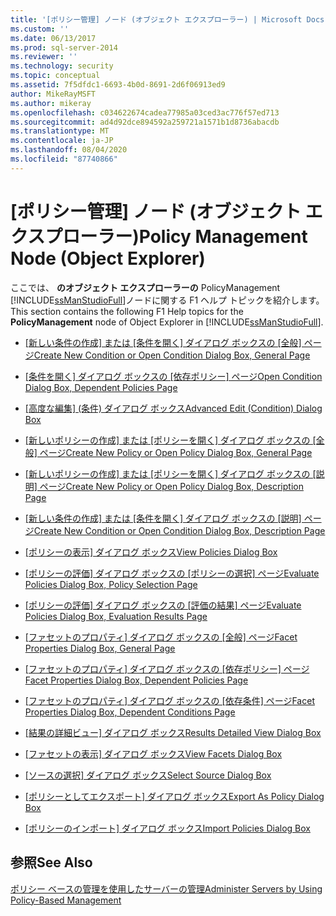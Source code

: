 ```yaml
---
title: '[ポリシー管理] ノード (オブジェクト エクスプローラー) | Microsoft Docs'
ms.custom: ''
ms.date: 06/13/2017
ms.prod: sql-server-2014
ms.reviewer: ''
ms.technology: security
ms.topic: conceptual
ms.assetid: 7f5dfdc1-6693-4b0d-8691-2d6f06913ed9
author: MikeRayMSFT
ms.author: mikeray
ms.openlocfilehash: c034622674cadea77985a03ced3ac776f57ed713
ms.sourcegitcommit: ad4d92dce894592a259721a1571b1d8736abacdb
ms.translationtype: MT
ms.contentlocale: ja-JP
ms.lasthandoff: 08/04/2020
ms.locfileid: "87740866"
---
```

# <a name="policy-management-node-object-explorer"></a><span data-ttu-id="0b394-102">[ポリシー管理] ノード (オブジェクト エクスプローラー)</span><span class="sxs-lookup"><span data-stu-id="0b394-102">Policy Management Node (Object Explorer)</span></span>
  <span data-ttu-id="0b394-103">ここでは、 **のオブジェクト エクスプローラーの** PolicyManagement [!INCLUDE[ssManStudioFull](../../includes/ssmanstudiofull-md.md)]ノードに関する F1 ヘルプ トピックを紹介します。</span><span class="sxs-lookup"><span data-stu-id="0b394-103">This section contains the following F1 Help topics for the **PolicyManagement** node of Object Explorer in [!INCLUDE[ssManStudioFull](../../includes/ssmanstudiofull-md.md)].</span></span>  
  
-   <span data-ttu-id="0b394-104">[[新しい条件の作成] または [条件を開く] ダイアログ ボックスの [全般] ページ](../../integration-services/general-page-of-integration-services-designers-options.md)</span><span class="sxs-lookup"><span data-stu-id="0b394-104">[Create New Condition or Open Condition Dialog Box, General Page](../../integration-services/general-page-of-integration-services-designers-options.md)</span></span>  
  
-   <span data-ttu-id="0b394-105">[[条件を開く] ダイアログ ボックスの [依存ポリシー] ページ](open-condition-dialog-box-dependent-policies-page.md)</span><span class="sxs-lookup"><span data-stu-id="0b394-105">[Open Condition Dialog Box, Dependent Policies Page](open-condition-dialog-box-dependent-policies-page.md)</span></span>  
  
-   <span data-ttu-id="0b394-106">[[高度な編集] &#40;条件&#41; ダイアログ ボックス](advanced-edit-condition-dialog-box.md)</span><span class="sxs-lookup"><span data-stu-id="0b394-106">[Advanced Edit &#40;Condition&#41; Dialog Box](advanced-edit-condition-dialog-box.md)</span></span>  
  
-   <span data-ttu-id="0b394-107">[[新しいポリシーの作成] または [ポリシーを開く] ダイアログ ボックスの [全般] ページ](create-new-policy-or-open-policy-dialog-box-general-page.md)</span><span class="sxs-lookup"><span data-stu-id="0b394-107">[Create New Policy or Open Policy Dialog Box, General Page](create-new-policy-or-open-policy-dialog-box-general-page.md)</span></span>  
  
-   <span data-ttu-id="0b394-108">[[新しいポリシーの作成] または [ポリシーを開く] ダイアログ ボックスの [説明] ページ](create-new-policy-or-open-policy-dialog-box-description-page.md)</span><span class="sxs-lookup"><span data-stu-id="0b394-108">[Create New Policy or Open Policy Dialog Box, Description Page](create-new-policy-or-open-policy-dialog-box-description-page.md)</span></span>  
  
-   <span data-ttu-id="0b394-109">[[新しい条件の作成] または [条件を開く] ダイアログ ボックスの [説明] ページ](create-new-condition-or-open-condition-dialog-box-description-page.md)</span><span class="sxs-lookup"><span data-stu-id="0b394-109">[Create New Condition or Open Condition Dialog Box, Description Page](create-new-condition-or-open-condition-dialog-box-description-page.md)</span></span>  
  
-   <span data-ttu-id="0b394-110">[[ポリシーの表示] ダイアログ ボックス](view-policies-dialog-box.md)</span><span class="sxs-lookup"><span data-stu-id="0b394-110">[View Policies Dialog Box](view-policies-dialog-box.md)</span></span>  
  
-   <span data-ttu-id="0b394-111">[[ポリシーの評価] ダイアログ ボックスの [ポリシーの選択] ページ](evaluate-policies-dialog-box-policy-selection-page.md)</span><span class="sxs-lookup"><span data-stu-id="0b394-111">[Evaluate Policies Dialog Box, Policy Selection Page](evaluate-policies-dialog-box-policy-selection-page.md)</span></span>  
  
-   <span data-ttu-id="0b394-112">[[ポリシーの評価] ダイアログ ボックスの [評価の結果] ページ](evaluate-policies-dialog-box-evaluation-results-page.md)</span><span class="sxs-lookup"><span data-stu-id="0b394-112">[Evaluate Policies Dialog Box, Evaluation Results Page](evaluate-policies-dialog-box-evaluation-results-page.md)</span></span>  
  
-   <span data-ttu-id="0b394-113">[[ファセットのプロパティ] ダイアログ ボックスの [全般] ページ](facet-properties-dialog-box-general-page.md)</span><span class="sxs-lookup"><span data-stu-id="0b394-113">[Facet Properties Dialog Box, General Page](facet-properties-dialog-box-general-page.md)</span></span>  
  
-   <span data-ttu-id="0b394-114">[[ファセットのプロパティ] ダイアログ ボックスの [依存ポリシー] ページ](facet-properties-dialog-box-dependent-policies-page.md)</span><span class="sxs-lookup"><span data-stu-id="0b394-114">[Facet Properties Dialog Box, Dependent Policies Page](facet-properties-dialog-box-dependent-policies-page.md)</span></span>  
  
-   <span data-ttu-id="0b394-115">[[ファセットのプロパティ] ダイアログ ボックスの [依存条件] ページ](facet-properties-dialog-box-dependent-conditions-page.md)</span><span class="sxs-lookup"><span data-stu-id="0b394-115">[Facet Properties Dialog Box, Dependent Conditions Page](facet-properties-dialog-box-dependent-conditions-page.md)</span></span>  
  
-   <span data-ttu-id="0b394-116">[[結果の詳細ビュー] ダイアログ ボックス](results-detailed-view-dialog-box.md)</span><span class="sxs-lookup"><span data-stu-id="0b394-116">[Results Detailed View Dialog Box](results-detailed-view-dialog-box.md)</span></span>  
  
-   <span data-ttu-id="0b394-117">[[ファセットの表示] ダイアログ ボックス](view-facets-dialog-box.md)</span><span class="sxs-lookup"><span data-stu-id="0b394-117">[View Facets Dialog Box](view-facets-dialog-box.md)</span></span>  
  
-   <span data-ttu-id="0b394-118">[[ソースの選択] ダイアログ ボックス](select-source-dialog-box.md)</span><span class="sxs-lookup"><span data-stu-id="0b394-118">[Select Source Dialog Box](select-source-dialog-box.md)</span></span>  
  
-   <span data-ttu-id="0b394-119">[[ポリシーとしてエクスポート] ダイアログ ボックス](export-as-policy-dialog-box.md)</span><span class="sxs-lookup"><span data-stu-id="0b394-119">[Export As Policy Dialog Box](export-as-policy-dialog-box.md)</span></span>  
  
-   <span data-ttu-id="0b394-120">[[ポリシーのインポート] ダイアログ ボックス](import-policies-dialog-box.md)</span><span class="sxs-lookup"><span data-stu-id="0b394-120">[Import Policies Dialog Box](import-policies-dialog-box.md)</span></span>  
  
## <a name="see-also"></a><span data-ttu-id="0b394-121">参照</span><span class="sxs-lookup"><span data-stu-id="0b394-121">See Also</span></span>  
 [<span data-ttu-id="0b394-122">ポリシー ベースの管理を使用したサーバーの管理</span><span class="sxs-lookup"><span data-stu-id="0b394-122">Administer Servers by Using Policy-Based Management</span></span>](administer-servers-by-using-policy-based-management.md)  
  
  
